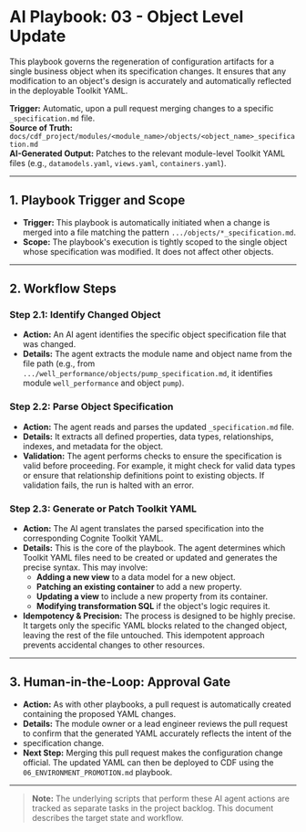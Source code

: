 # AI Playbook: 03 - Object Level Update

This playbook governs the regeneration of configuration artifacts for a single
business object when its specification changes. It ensures that any modification
to an object's design is accurately and automatically reflected in the
deployable Toolkit YAML.

**Trigger:** Automatic, upon a pull request merging changes to a specific
`_specification.md` file.\
**Source of Truth:**
`docs/cdf_project/modules/<module_name>/objects/<object_name>_specification.md`\
**AI-Generated Output:** Patches to the relevant module-level Toolkit YAML files
(e.g., `datamodels.yaml`, `views.yaml`, `containers.yaml`).

______________________________________________________________________

## 1. Playbook Trigger and Scope

- **Trigger:** This playbook is automatically initiated when a change is merged
  into a file matching the pattern `.../objects/*_specification.md`.
- **Scope:** The playbook's execution is tightly scoped to the single object
  whose specification was modified. It does not affect other objects.

______________________________________________________________________

## 2. Workflow Steps

### Step 2.1: Identify Changed Object

- **Action:** An AI agent identifies the specific object specification file that
  was changed.
- **Details:** The agent extracts the module name and object name from the file
  path (e.g., from `.../well_performance/objects/pump_specification.md`, it
  identifies module `well_performance` and object `pump`).

### Step 2.2: Parse Object Specification

- **Action:** The agent reads and parses the updated `_specification.md` file.
- **Details:** It extracts all defined properties, data types, relationships,
  indexes, and metadata for the object.
- **Validation:** The agent performs checks to ensure the specification is valid
  before proceeding. For example, it might check for valid data types or ensure
  that relationship definitions point to existing objects. If validation fails,
  the run is halted with an error.

### Step 2.3: Generate or Patch Toolkit YAML

- **Action:** The AI agent translates the parsed specification into the
  corresponding Cognite Toolkit YAML.
- **Details:** This is the core of the playbook. The agent determines which
  Toolkit YAML files need to be created or updated and generates the precise
  syntax. This may involve:
  - **Adding a new view** to a data model for a new object.
  - **Patching an existing container** to add a new property.
  - **Updating a view** to include a new property from its container.
  - **Modifying transformation SQL** if the object's logic requires it.
- **Idempotency & Precision:** The process is designed to be highly precise. It
  targets only the specific YAML blocks related to the changed object, leaving
  the rest of the file untouched. This idempotent approach prevents accidental
  changes to other resources.

______________________________________________________________________

## 3. Human-in-the-Loop: Approval Gate

- **Action:** As with other playbooks, a pull request is automatically created
  containing the proposed YAML changes.
- **Details:** The module owner or a lead engineer reviews the pull request to
  confirm that the generated YAML accurately reflects the intent of the
- specification change.
- **Next Step:** Merging this pull request makes the configuration change
  official. The updated YAML can then be deployed to CDF using the
  `06_ENVIRONMENT_PROMOTION.md` playbook.

______________________________________________________________________

> **Note:** The underlying scripts that perform these AI agent actions are
> tracked as separate tasks in the project backlog. This document describes the
> target state and workflow.
